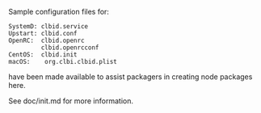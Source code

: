 Sample configuration files for:
```
SystemD: clbid.service
Upstart: clbid.conf
OpenRC:  clbid.openrc
         clbid.openrcconf
CentOS:  clbid.init
macOS:    org.clbi.clbid.plist
```
have been made available to assist packagers in creating node packages here.

See doc/init.md for more information.
